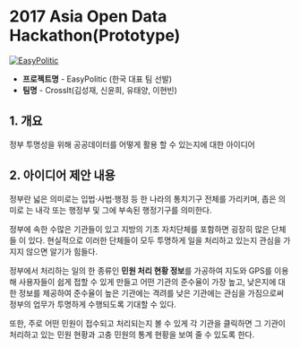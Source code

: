 # 2017 Asia Open Data Hackathon(Prototype)

[![EasyPolitic](https://github.com/PuzzleLeaf/Hackathon/blob/master/img/youtube.PNG)](https://www.youtube.com/watch?v=MgGlH5tvWJY)

 - **프로젝트명** - EasyPolitic (한국 대표 팀 선발)
 - **팀명** - CrossIt(김성재, 신윤희, 유태양, 이현빈)

## 1. 개요
정부 투명성을 위해 공공데이터를 어떻게 활용 할 수 있는지에 대한 아이디어

 
## 2. 아이디어 제안 내용

  정부란 넓은 의미로는 입법·사법·행정 등 한 나라의 통치기구 전체를 가리키며, 좁은 의미로 는 내각 또는 행정부 및 그에 부속된 행정기구를 의미한다.

정부에 속한 수많은 기관들이 있고 지방의 기초 자치단체를 포함하면 굉장히 많은 단체들 이 있다. 현실적으로 이러한 단체들이 모두 투명하게 일을 처리하고 있는지 관심을 가지지 않으면 알기가 힘들다.  

정부에서 처리하는 일의 한 종류인 **민원 처리 현황 정보**를 가공하여 지도와 GPS를 이용해 사용자들이 쉽게 접할 수 있게 만들고 어떤 기관의 준수율이 가장 높고, 낮은지에 대한 정보를 제공하여 준수율이 높은 기관에는 격려를 낮은 기관에는 관심을 가짐으로써 정부의 업무가 투명하게 수행되도록 기대할 수 있다. 

또한, 주로 어떤 민원이 접수되고 처리되는지 볼 수 있게 각 기관을 클릭하면 그 기관이 처리하고 있는 민원 현황과 고충 민원의 통계 현황을 보여 줄 수 있도록 한다.




